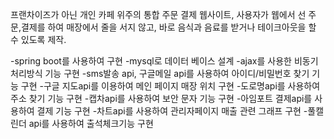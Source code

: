 프랜차이즈가 아닌 개인 카페 위주의 통합 주문 결제 웹사이트, 사용자가 웹에서 선 주문,결제를 하여 매장에서 줄을 서지 않고,
바로 음식과 음료를 받거나 테이크아웃을 할 수 있도록 제작.

-spring boot를 사용하여 구현
-mysql로 데이터 베이스 설계
-ajax를 사용한 비동기 처리방식 기능 구현
-sms발송 api, 구글메일 api를 사용하여 아이디/비밀번호 찾기 기능 구현
-구글 지도api를 이용하여 메인 페이지 매장 위치 구현
-도로명api를 사용하여 주소 찾기 기능 구현
-캡차api를 사용하여 보안 문자 기능 구현
-아임포트 결제api를 사용하여 결제 기능 구현
-차트api를 사용하여 관리자페이지 매출 관련 그래프 구현
-풀캘린더 api를 사용하여 출석체크기능 구현

